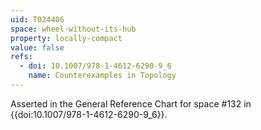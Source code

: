 ```yaml
---
uid: T024406
space: wheel-without-its-hub
property: locally-compact
value: false
refs:
  - doi: 10.1007/978-1-4612-6290-9_6
    name: Counterexamples in Topology
---
```

Asserted in the General Reference Chart for space #132 in
{{doi:10.1007/978-1-4612-6290-9_6}}.
